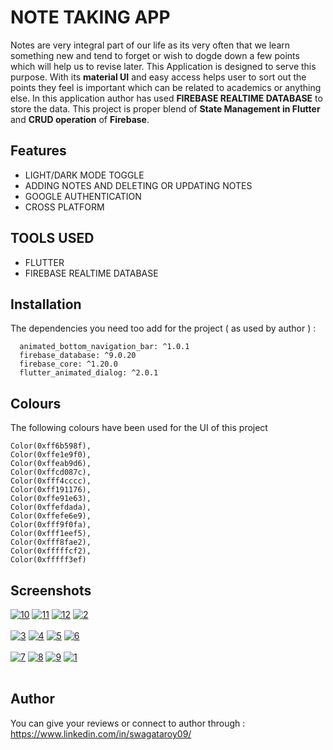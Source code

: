 
# NOTE TAKING APP

Notes are very integral part of our life as its very 
often that we learn something new and tend to forget or 
wish to dogde down a few points which will help us to 
revise later. This Application is designed to serve this 
purpose. With its **material UI** and easy access helps user to 
sort out the points they feel is important which can be related 
to academics or anything else.
In this application author has used 
**FIREBASE REALTIME DATABASE** to store the data. This 
project is proper blend of **State Management in Flutter** and 
**CRUD operation** of **Firebase**.

## Features

- LIGHT/DARK MODE TOGGLE
- ADDING NOTES AND DELETING OR UPDATING NOTES 
- GOOGLE AUTHENTICATION
- CROSS PLATFORM


## TOOLS USED

- FLUTTER
- FIREBASE REALTIME DATABASE



## Installation

The dependencies you need too add for the project ( as used by author ) :

```
  animated_bottom_navigation_bar: ^1.0.1
  firebase_database: ^9.0.20
  firebase_core: ^1.20.0
  flutter_animated_dialog: ^2.0.1
```
    
## Colours
The following colours have been  used for the UI of this project
 
```
Color(0xff6b598f),
Color(0xffe1e9f0),
Color(0xffeab9d6),
Color(0xffcd087c),
Color(0xfff4cccc),
Color(0xff191176),
Color(0xffe91e63),
Color(0xffefdada),
Color(0xffefe6e9),
Color(0xfff9f0fa),
Color(0xfff1eef5),
Color(0xfff8fae2),
Color(0xfffffcf2),
Color(0xfffff3ef)

  ```
## Screenshots

<a href="https://postimg.cc/8FcvspsP" target="_blank"><img src="https://i.postimg.cc/8FcvspsP/10.jpg" alt="10"/></a> <a href="https://postimg.cc/47hhbWzD" target="_blank"><img src="https://i.postimg.cc/47hhbWzD/11.jpg" alt="11"/></a> <a href="https://postimg.cc/2LRLHnGV" target="_blank"><img src="https://i.postimg.cc/2LRLHnGV/12.jpg" alt="12"/></a> <a href="https://postimg.cc/vgpfpJY8" target="_blank"><img src="https://i.postimg.cc/vgpfpJY8/2.jpg" alt="2"/></a><br/><br/>
<a href="https://postimg.cc/NLH11jDK" target="_blank"><img src="https://i.postimg.cc/NLH11jDK/3.jpg" alt="3"/></a> <a href="https://postimg.cc/rdHrrBtG" target="_blank"><img src="https://i.postimg.cc/rdHrrBtG/4.jpg" alt="4"/></a> <a href="https://postimg.cc/2VdhK9Pm" target="_blank"><img src="https://i.postimg.cc/2VdhK9Pm/5.jpg" alt="5"/></a> <a href="https://postimg.cc/K3BBF0jP" target="_blank"><img src="https://i.postimg.cc/K3BBF0jP/6.jpg" alt="6"/></a><br/><br/>
<a href="https://postimg.cc/nX07HjFP" target="_blank"><img src="https://i.postimg.cc/nX07HjFP/7.jpg" alt="7"/></a> <a href="https://postimg.cc/jLYyvY3Z" target="_blank"><img src="https://i.postimg.cc/jLYyvY3Z/8.jpg" alt="8"/></a> <a href="https://postimg.cc/CRFkTHg8" target="_blank"><img src="https://i.postimg.cc/CRFkTHg8/9.jpg" alt="9"/></a> <a href="https://postimg.cc/WFNSSFNm" target="_blank"><img src="https://i.postimg.cc/WFNSSFNm/1.jpg" alt="1"/></a><br/><br/>



## Author
 
 You can give your reviews or connect to author through :  https://www.linkedin.com/in/swagataroy09/


